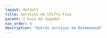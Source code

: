 ```yaml
---
layout: default
title: Serviços em Chifre Fino
parent: 🧭 Guia do Jogador
nav_order: 4
description: "Outros serviços em Dolmenwood"
---
```

